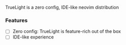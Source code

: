 TrueLight is a zero config, IDE-like neovim distribution

### Features
- [ ] Zero config: TrueLight is feature-rich out of the box
- [ ] IDE-like experience
